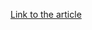 [Link to the article](https://blog.cyble.com/2023/05/30/pixbankbot-new-ats-based-malware-poses-threat-to-the-brazilian-banking-sector/)
